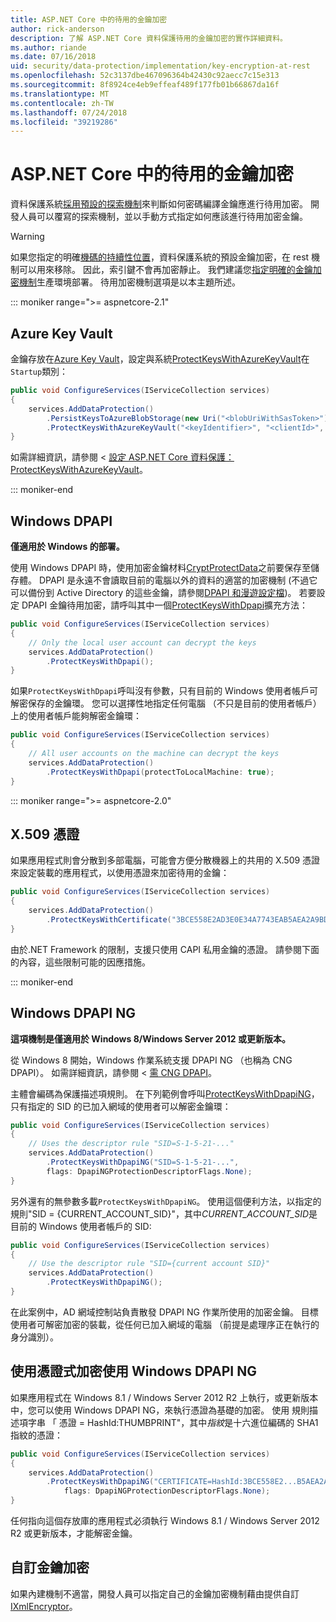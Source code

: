 ```yaml
---
title: ASP.NET Core 中的待用的金鑰加密
author: rick-anderson
description: 了解 ASP.NET Core 資料保護待用的金鑰加密的實作詳細資料。
ms.author: riande
ms.date: 07/16/2018
uid: security/data-protection/implementation/key-encryption-at-rest
ms.openlocfilehash: 52c3137dbe467096364b42430c92aecc7c15e313
ms.sourcegitcommit: 8f8924ce4eb9effeaf489f177fb01b66867da16f
ms.translationtype: MT
ms.contentlocale: zh-TW
ms.lasthandoff: 07/24/2018
ms.locfileid: "39219286"
---
```

# <a name="key-encryption-at-rest-in-aspnet-core"></a>ASP.NET Core 中的待用的金鑰加密

資料保護系統[採用預設的探索機制](xref:security/data-protection/configuration/default-settings)來判斷如何密碼編譯金鑰應進行待用加密。 開發人員可以覆寫的探索機制，並以手動方式指定如何應該進行待用加密金鑰。

> [!WARNING]
> 如果您指定的明確[機碼的持續性位置](xref:security/data-protection/implementation/key-storage-providers)，資料保護系統的預設金鑰加密，在 rest 機制可以用來移除。 因此，索引鍵不會再加密靜止。 我們建議您[指定明確的金鑰加密機制](xref:security/data-protection/implementation/key-encryption-at-rest)生產環境部署。 待用加密機制選項是以本主題所述。

::: moniker range=">= aspnetcore-2.1"

## <a name="azure-key-vault"></a>Azure Key Vault

金鑰存放在[Azure Key Vault](https://azure.microsoft.com/services/key-vault/)，設定與系統[ProtectKeysWithAzureKeyVault](/dotnet/api/microsoft.aspnetcore.dataprotection.azuredataprotectionbuilderextensions.protectkeyswithazurekeyvault)在`Startup`類別：

```csharp
public void ConfigureServices(IServiceCollection services)
{
    services.AddDataProtection()
        .PersistKeysToAzureBlobStorage(new Uri("<blobUriWithSasToken>"))
        .ProtectKeysWithAzureKeyVault("<keyIdentifier>", "<clientId>", "<clientSecret>");
}
```

如需詳細資訊，請參閱 <<c0> [ 設定 ASP.NET Core 資料保護： ProtectKeysWithAzureKeyVault](xref:security/data-protection/configuration/overview#protectkeyswithazurekeyvault)。

::: moniker-end

## <a name="windows-dpapi"></a>Windows DPAPI

**僅適用於 Windows 的部署。**

使用 Windows DPAPI 時，使用加密金鑰材料[CryptProtectData](/windows/desktop/api/dpapi/nf-dpapi-cryptprotectdata)之前要保存至儲存體。 DPAPI 是永遠不會讀取目前的電腦以外的資料的適當的加密機制 (不過它可以備份到 Active Directory 的這些金鑰，請參閱[DPAPI 和漫遊設定檔](https://support.microsoft.com/kb/309408/#6))。 若要設定 DPAPI 金鑰待用加密，請呼叫其中一個[ProtectKeysWithDpapi](/dotnet/api/microsoft.aspnetcore.dataprotection.dataprotectionbuilderextensions.protectkeyswithdpapi)擴充方法：

```csharp
public void ConfigureServices(IServiceCollection services)
{
    // Only the local user account can decrypt the keys
    services.AddDataProtection()
        .ProtectKeysWithDpapi();
}
```

如果`ProtectKeysWithDpapi`呼叫沒有參數，只有目前的 Windows 使用者帳戶可解密保存的金鑰環。 您可以選擇性地指定任何電腦 （不只是目前的使用者帳戶） 上的使用者帳戶能夠解密金鑰環：

```csharp
public void ConfigureServices(IServiceCollection services)
{
    // All user accounts on the machine can decrypt the keys
    services.AddDataProtection()
        .ProtectKeysWithDpapi(protectToLocalMachine: true);
}
```

::: moniker range=">= aspnetcore-2.0"

## <a name="x509-certificate"></a>X.509 憑證

如果應用程式則會分散到多部電腦，可能會方便分散機器上的共用的 X.509 憑證來設定裝載的應用程式，以使用憑證來加密待用的金鑰：

```csharp
public void ConfigureServices(IServiceCollection services)
{
    services.AddDataProtection()
        .ProtectKeysWithCertificate("3BCE558E2AD3E0E34A7743EAB5AEA2A9BD2575A0");
}
```

由於.NET Framework 的限制，支援只使用 CAPI 私用金鑰的憑證。 請參閱下面的內容，這些限制可能的因應措施。

::: moniker-end

## <a name="windows-dpapi-ng"></a>Windows DPAPI NG

**這項機制是僅適用於 Windows 8/Windows Server 2012 或更新版本。**

從 Windows 8 開始，Windows 作業系統支援 DPAPI NG （也稱為 CNG DPAPI）。 如需詳細資訊，請參閱 <<c0> [ 需 CNG DPAPI](/windows/desktop/SecCNG/cng-dpapi)。

主體會編碼為保護描述項規則。 在下列範例會呼叫[ProtectKeysWithDpapiNG](/dotnet/api/microsoft.aspnetcore.dataprotection.dataprotectionbuilderextensions.protectkeyswithdpaping)，只有指定的 SID 的已加入網域的使用者可以解密金鑰環：

```csharp
public void ConfigureServices(IServiceCollection services)
{
    // Uses the descriptor rule "SID=S-1-5-21-..."
    services.AddDataProtection()
        .ProtectKeysWithDpapiNG("SID=S-1-5-21-...",
        flags: DpapiNGProtectionDescriptorFlags.None);
}
```

另外還有的無參數多載`ProtectKeysWithDpapiNG`。 使用這個便利方法，以指定的規則"SID = {CURRENT_ACCOUNT_SID}"，其中*CURRENT_ACCOUNT_SID*是目前的 Windows 使用者帳戶的 SID:

```csharp
public void ConfigureServices(IServiceCollection services)
{
    // Use the descriptor rule "SID={current account SID}"
    services.AddDataProtection()
        .ProtectKeysWithDpapiNG();
}
```

在此案例中，AD 網域控制站負責散發 DPAPI NG 作業所使用的加密金鑰。 目標使用者可解密加密的裝載，從任何已加入網域的電腦 （前提是處理序正在執行的身分識別）。

## <a name="certificate-based-encryption-with-windows-dpapi-ng"></a>使用憑證式加密使用 Windows DPAPI NG

如果應用程式在 Windows 8.1 / Windows Server 2012 R2 上執行，或更新版本中，您可以使用 Windows DPAPI NG，來執行憑證為基礎的加密。 使用 規則描述項字串 「 憑證 = HashId:THUMBPRINT"，其中*指紋*是十六進位編碼的 SHA1 指紋的憑證：

```csharp
public void ConfigureServices(IServiceCollection services)
{
    services.AddDataProtection()
        .ProtectKeysWithDpapiNG("CERTIFICATE=HashId:3BCE558E2...B5AEA2A9BD2575A0",
            flags: DpapiNGProtectionDescriptorFlags.None);
}
```

任何指向這個存放庫的應用程式必須執行 Windows 8.1 / Windows Server 2012 R2 或更新版本，才能解密金鑰。

## <a name="custom-key-encryption"></a>自訂金鑰加密

如果內建機制不適當，開發人員可以指定自己的金鑰加密機制藉由提供自訂[IXmlEncryptor](/dotnet/api/microsoft.aspnetcore.dataprotection.xmlencryption.ixmlencryptor)。
